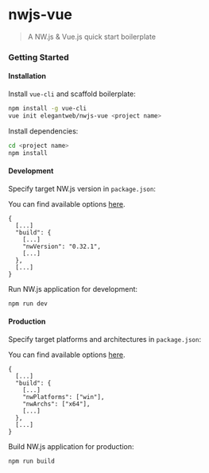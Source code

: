 # nwjs-vue

> A NW.js & Vue.js quick start boilerplate

### Getting Started

#### Installation

Install `vue-cli` and scaffold boilerplate:

``` bash
npm install -g vue-cli
vue init elegantweb/nwjs-vue <project name>
```

Install dependencies:

``` bash
cd <project name>
npm install
```

#### Development

Specify target NW.js version in `package.json`:

You can find available options [here](https://github.com/evshiron/nwjs-builder-phoenix).

```
{
  [...]
  "build": {
    [...]
    "nwVersion": "0.32.1",
    [...]
  },
  [...]
}
```

Run NW.js application for development:

``` bash
npm run dev
```

#### Production

Specify target platforms and architectures in `package.json`:

You can find available options [here](https://github.com/evshiron/nwjs-builder-phoenix).

```
{
  [...]
  "build": {
    [...]
    "nwPlatforms": ["win"],
    "nwArchs": ["x64"],
    [...]
  },
  [...]
}
```

Build NW.js application for production:

``` bash
npm run build
```
